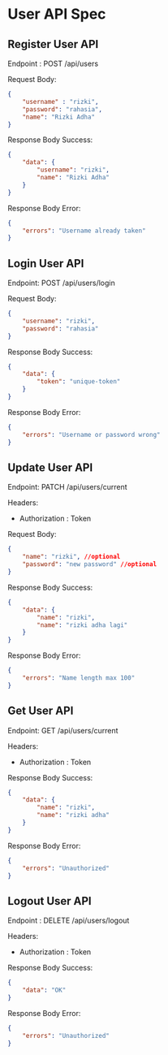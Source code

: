 # User API Spec

## Register User API

Endpoint : POST /api/users

Request Body: 

```json
{
    "username" : "rizki",
    "password": "rahasia",
    "name": "Rizki Adha"
}
```

Response Body Success:

```json
{
    "data": {
        "username": "rizki",
        "name": "Rizki Adha"
    }
}
```

Response Body Error:
```json
{
    "errors": "Username already taken"
}
```

## Login User API

Endpoint: POST /api/users/login

Request Body: 
```json
{
    "username": "rizki",
    "password": "rahasia"
}
```
Response Body Success:
```json
{
    "data": {
        "token": "unique-token"
    }
}
```

Response Body Error:
```json
{
    "errors": "Username or password wrong"
}
```

## Update User API

Endpoint: PATCH /api/users/current

Headers:
- Authorization : Token

Request Body: 
```json
{
    "name": "rizki", //optional
    "password": "new password" //optional 
}
```
Response Body Success:
```json
{
    "data": {
        "name": "rizki",
        "name": "rizki adha lagi"
    }
}
```

Response Body Error:
```json
{
    "errors": "Name length max 100"
}
```

## Get User API

Endpoint: GET /api/users/current

Headers:
- Authorization : Token

Response Body Success:
```json
{
    "data": {
        "name": "rizki",
        "name": "rizki adha"
    }
}
```

Response Body Error:
```json
{
    "errors": "Unauthorized"
}
```


## Logout User API

Endpoint : DELETE /api/users/logout

Headers:
- Authorization : Token

Response Body Success:
```json
{
    "data": "OK"
}
```

Response Body Error:
```json
{
    "errors": "Unauthorized"
}
```
